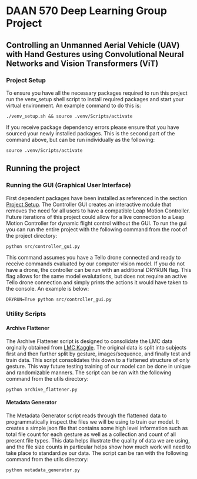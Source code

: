 # DAAN 570 Deep Learning Group Project
## Controlling an Unmanned Aerial Vehicle (UAV) with Hand Gestures using Convolutional Neural Networks and Vision Transformers (ViT)

### Project Setup
To ensure you have all the necessary packages required to run this project run the venv_setup shell script to install required packages and start your virtual environment.
An example command to do this is:
```
./venv_setup.sh && source .venv/Scripts/activate
```
If you receive package dependency errors please ensure that you have sourced your newly installed packages. This is the second part of the command above, but can be run individually as the following:
```
source .venv/Scripts/activate
```

## Running the project
### Running the GUI (Graphical User Interface)
First dependent packages have been installed as referenced in the section [Project Setup](#project-setup). The Controller GUI creates an interactive module that removes the need for all users to have a compatible Leap Motion Controller. Future iterations of this project could allow for a live connection to a Leap Motion Controller for dynamic flight control without the GUI. To run the gui you can run the entire project with the following command from the root of the project directory:
```
python src/controller_gui.py
```
This command assumes you have a Tello drone connected and ready to receive commands evaluated by our computer vision model. If you do not have a drone, the controller can be run with an additional DRYRUN flag. This flag allows for the same model evalutations, but does not require an active Tello drone connection and simply prints the actions it would have taken to the console. An example is below:
```
DRYRUN=True python src/controller_gui.py
```

### Utility Scripts
#### Archive Flattener
The Archive Flattener script is designed to consolidate the LMC data orginally obtained from [LMC Kaggle](https://www.kaggle.com/datasets/gti-upm/leaphandgestuav). The original data is split into subjects first and then further split by gesture, images/sequence, and finally test and train data. This script consolidates this down to a flattened structure of only gesture. This way future testing training of our model can be done in unique and randomizable manners.
The script can be ran with the following command from the utils directory:
```
python archive_flattener.py
```
#### Metadata Generator
The Metadata Generator script reads through the flattened data to programmatically inspect the files we will be using to train our model. It creates a simple json file that contains some high level information such as total file count for each gesture as well as a collection and count of all present file types. This data helps illustrate the quality of data we are using, and the file size counts in particular helps show how much work will need to take place to standardize our data. The script can be ran with the following command from the utils directory:
```
python metadata_generator.py
```
